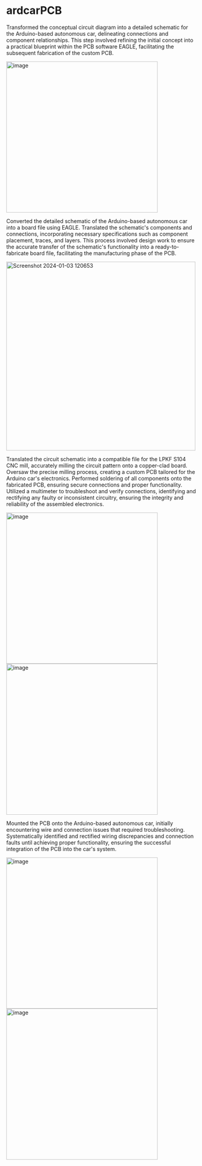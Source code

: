 # ardcarPCB
Transformed the conceptual circuit diagram into a detailed schematic for the Arduino-based autonomous car, delineating connections and component relationships. This step involved refining the initial concept into a practical blueprint within the PCB software EAGLE, facilitating the subsequent fabrication of the custom PCB.

<img width="400" alt="image" src="https://github.com/zierenclark/ardcarPCB/assets/155485134/a6667ad8-2950-4dd9-87d3-8861dc3db256">

Converted the detailed schematic of the Arduino-based autonomous car into a board file using EAGLE. Translated the schematic's components and connections, incorporating necessary specifications such as component placement, traces, and layers. This process involved design work to ensure the accurate transfer of the schematic's functionality into a ready-to-fabricate board file, facilitating the manufacturing phase of the PCB.

<img width="500" alt="Screenshot 2024-01-03 120653" src="https://github.com/zierenclark/ardcarPCB/assets/155485134/9861591b-b7c5-47d3-aef7-5f0a5a5d3c1c">

Translated the circuit schematic into a compatible file for the LPKF S104 CNC mill, accurately milling the circuit pattern onto a copper-clad board. Oversaw the precise milling process, creating a custom PCB tailored for the Arduino car's electronics.
Performed soldering of all components onto the fabricated PCB, ensuring secure connections and proper functionality. Utilized a multimeter to troubleshoot and verify connections, identifying and rectifying any faulty or inconsistent circuitry, ensuring the integrity and reliability of the assembled electronics.

<img width="400" alt="image" src="https://github.com/zierenclark/ardcarPCB/assets/155485134/b0b0995a-9ef2-48ea-b674-12de88d7fa68"> <img width="400" alt="image" src="https://github.com/zierenclark/ardcarPCB/assets/155485134/60b9a371-59d5-4a4b-a5d3-bdcfc507645b">

Mounted the PCB onto the Arduino-based autonomous car, initially encountering wire and connection issues that required troubleshooting. Systematically identified and rectified wiring discrepancies and connection faults until achieving proper functionality, ensuring the successful integration of the PCB into the car's system.

<img width="400" alt="image" src="https://github.com/zierenclark/ardcarPCB/assets/155485134/d1808cad-cd78-446b-9f64-3a836a34fec8"> <img width="400" alt="image" src="https://github.com/zierenclark/ardcarPCB/assets/155485134/fc13e05e-6b28-4bc2-9539-5623f76d0976">




